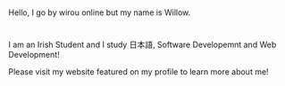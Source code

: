 <!---
wirouism/wirouism is a ✨ special ✨ repository because its `README.md` (this file) appears on your GitHub profile.
You can click the Preview link to take a look at your changes.
--->
#
Hello, I go by wirou online but my name is Willow.
#
I am an Irish Student and I study 日本語, Software Developemnt and Web Development!



Please visit my website featured on my profile to learn more about me!

